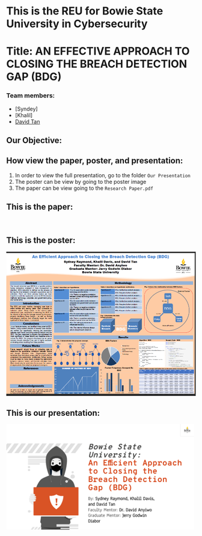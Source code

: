 # This is the REU for Bowie State University in Cybersecurity

# Title: AN EFFECTIVE APPROACH TO CLOSING THE BREACH DETECTION GAP (BDG) 

### Team members: 
- [Syndey]
- [Khalil]
- [David Tan](https://github.com/skytruong90)

## Our Objective: 

## How view the paper, poster, and presentation:
1. In order to view the full presentation, go to the folder `Our Presentation`
2. The poster can be view by going to the poster image 
3. The paper can be view going to the `Research Paper.pdf`

## This is the paper:
<img src="" width="320">

## This is the poster:
<img src="poster.png" width="600">

## This is our presentation:
<img src="presentation.png" width="500">
